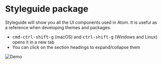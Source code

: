 # Styleguide package

Styleguide will show you all the UI components used in Atom. It is useful as a reference when developing themes and packages.

* <kbd>cmd-ctrl-shift-g</kbd> (macOS) and <kbd>ctrl-shift-g</kbd> (Windows and Linux) opens it in a new tab
* You can click on the section headings to expand/collapse them

![Demo](https://cloud.githubusercontent.com/assets/378023/15767543/ccecf9bc-2983-11e6-9c5e-d228d39f52b0.png)
